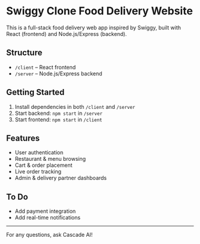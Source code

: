 # Swiggy Clone Food Delivery Website

This is a full-stack food delivery web app inspired by Swiggy, built with React (frontend) and Node.js/Express (backend).

## Structure
- `/client` – React frontend
- `/server` – Node.js/Express backend

## Getting Started
1. Install dependencies in both `/client` and `/server`
2. Start backend: `npm start` in `/server`
3. Start frontend: `npm start` in `/client`

## Features
- User authentication
- Restaurant & menu browsing
- Cart & order placement
- Live order tracking
- Admin & delivery partner dashboards

## To Do
- Add payment integration
- Add real-time notifications

---

For any questions, ask Cascade AI!
